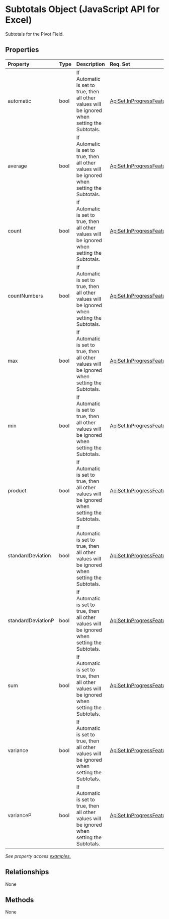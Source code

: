 # Subtotals Object (JavaScript API for Excel)

Subtotals for the Pivot Field.

## Properties

| Property	   | Type	|Description| Req. Set|
|:---------------|:--------|:----------|:----|
|automatic|bool|If Automatic is set to true, then all other values will be ignored when setting the Subtotals.|[ApiSet.InProgressFeatures.PivotSharedApis](../requirement-sets/excel-api-requirement-sets.md)|
|average|bool|If Automatic is set to true, then all other values will be ignored when setting the Subtotals.|[ApiSet.InProgressFeatures.PivotSharedApis](../requirement-sets/excel-api-requirement-sets.md)|
|count|bool|If Automatic is set to true, then all other values will be ignored when setting the Subtotals.|[ApiSet.InProgressFeatures.PivotSharedApis](../requirement-sets/excel-api-requirement-sets.md)|
|countNumbers|bool|If Automatic is set to true, then all other values will be ignored when setting the Subtotals.|[ApiSet.InProgressFeatures.PivotSharedApis](../requirement-sets/excel-api-requirement-sets.md)|
|max|bool|If Automatic is set to true, then all other values will be ignored when setting the Subtotals.|[ApiSet.InProgressFeatures.PivotSharedApis](../requirement-sets/excel-api-requirement-sets.md)|
|min|bool|If Automatic is set to true, then all other values will be ignored when setting the Subtotals.|[ApiSet.InProgressFeatures.PivotSharedApis](../requirement-sets/excel-api-requirement-sets.md)|
|product|bool|If Automatic is set to true, then all other values will be ignored when setting the Subtotals.|[ApiSet.InProgressFeatures.PivotSharedApis](../requirement-sets/excel-api-requirement-sets.md)|
|standardDeviation|bool|If Automatic is set to true, then all other values will be ignored when setting the Subtotals.|[ApiSet.InProgressFeatures.PivotSharedApis](../requirement-sets/excel-api-requirement-sets.md)|
|standardDeviationP|bool|If Automatic is set to true, then all other values will be ignored when setting the Subtotals.|[ApiSet.InProgressFeatures.PivotSharedApis](../requirement-sets/excel-api-requirement-sets.md)|
|sum|bool|If Automatic is set to true, then all other values will be ignored when setting the Subtotals.|[ApiSet.InProgressFeatures.PivotSharedApis](../requirement-sets/excel-api-requirement-sets.md)|
|variance|bool|If Automatic is set to true, then all other values will be ignored when setting the Subtotals.|[ApiSet.InProgressFeatures.PivotSharedApis](../requirement-sets/excel-api-requirement-sets.md)|
|varianceP|bool|If Automatic is set to true, then all other values will be ignored when setting the Subtotals.|[ApiSet.InProgressFeatures.PivotSharedApis](../requirement-sets/excel-api-requirement-sets.md)|

_See property access [examples.](#property-access-examples)_

## Relationships
None


## Methods
None

